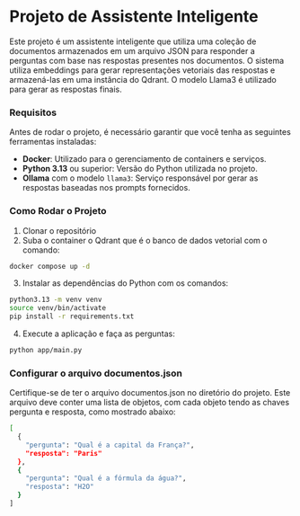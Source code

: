 # Projeto de Assistente Inteligente

Este projeto é um assistente inteligente que utiliza uma coleção de documentos armazenados em um arquivo JSON para responder a perguntas com base nas respostas presentes nos documentos. O sistema utiliza embeddings para gerar representações vetoriais das respostas e armazená-las em uma instância do Qdrant. O modelo Llama3 é utilizado para gerar as respostas finais.

### Requisitos

Antes de rodar o projeto, é necessário garantir que você tenha as seguintes ferramentas instaladas:

- **Docker**: Utilizado para o gerenciamento de containers e serviços.
- **Python 3.13** ou superior: Versão do Python utilizada no projeto.
- **Ollama** com o modelo `llama3`: Serviço responsável por gerar as respostas baseadas nos prompts fornecidos.

### Como Rodar o Projeto

1. Clonar o repositório
2. Suba o container o Qdrant que é o banco de dados vetorial com o comando:
```bash
docker compose up -d
```
3. Instalar as dependências do Python com os comandos:
```bash
python3.13 -m venv venv
source venv/bin/activate
pip install -r requirements.txt
```
4. Execute a aplicação e faça as perguntas:
```bash
python app/main.py
```
### Configurar o arquivo documentos.json
Certifique-se de ter o arquivo documentos.json no diretório  do projeto. Este arquivo deve conter uma lista de objetos, com cada objeto tendo as chaves pergunta e resposta, como mostrado abaixo:
```bash
[
  {
    "pergunta": "Qual é a capital da França?",
    "resposta": "Paris"
  },
  {
    "pergunta": "Qual é a fórmula da água?",
    "resposta": "H2O"
  }
]

```